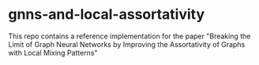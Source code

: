 # gnns-and-local-assortativity
This repo contains a reference implementation for the paper "Breaking the Limit of Graph Neural Networks by Improving the Assortativity of Graphs with Local Mixing Patterns" 
